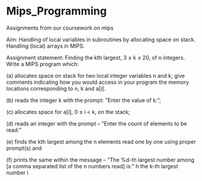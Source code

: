 # Mips_Programming
Assignments from our coursework on mips

Aim: Handling of local variables in subroutines by allocating space on stack. Handling (local) arrays
in MIPS.

Assignment statement: Finding the kth largest, 3 ≤ k ≤ 20, of n integers. Write a MIPS program
which:

(a) allocates space on stack for two local integer variables n and k; give comments indicating how
you would access in your program the memory locations corresponding to n, k and a[i].

(b) reads the integer k with the prompt: ”Enter the value of k:”;

(c) allocates space for a[i], 0 ≤ i < k, on the stack;

(d) reads an integer with the prompt – ”Enter the count of elements to be read:”

(e) finds the kth largest among the n elements read one by one using proper prompt(s) and

(f) prints the same within the message – ”The %d-th largest number among [a comma separated
list of the n numbers read] is:” h the k-th largest number i
